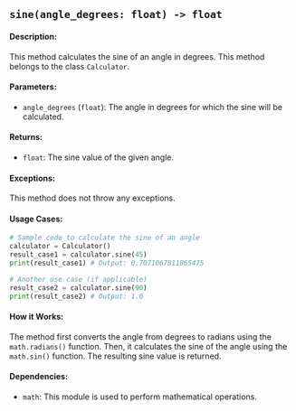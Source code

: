 ## `sine(angle_degrees: float) -> float`

#### Description:
This method calculates the sine of an angle in degrees. This method belongs to the class `Calculator`.

#### Parameters:
- `angle_degrees` (`float`): The angle in degrees for which the sine will be calculated.

#### Returns:
- `float`: The sine value of the given angle.

#### Exceptions:
This method does not throw any exceptions.

#### Usage Cases:

```python
# Sample code to calculate the sine of an angle
calculator = Calculator()
result_case1 = calculator.sine(45)
print(result_case1) # Output: 0.7071067811865475

# Another use case (if applicable)
result_case2 = calculator.sine(90)
print(result_case2) # Output: 1.0
```

#### How it Works:
The method first converts the angle from degrees to radians using the `math.radians()` function. Then, it calculates the sine of the angle using the `math.sin()` function. The resulting sine value is returned.

#### Dependencies:
- `math`: This module is used to perform mathematical operations.